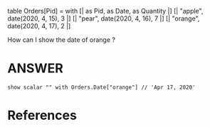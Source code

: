 table Orders[Pid] = with
  [| as Pid, as Date, as Quantity |]
  [| "apple",  date(2020, 4, 15), 3 |]
  [| "pear",  date(2020, 4, 16), 7 |]
  [| "orange", date(2020, 4, 17), 2 |]

How can I show the date of orange ?

# ANSWER

```envision
show scalar "" with Orders.Date["orange"] // 'Apr 17, 2020'
```

# References

